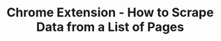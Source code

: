 ---
title: Chrome Extension - How to Scrape Data from a List of Pages
category: link
tags:
- Json
- Javascript
- Chrome
link: https://usefulangle.com/post/339/chrome-extension-create-page-scraper
---